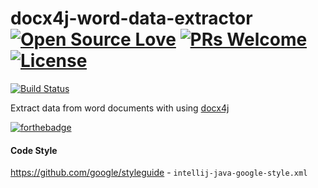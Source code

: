 # docx4j-word-data-extractor [![Open Source Love](https://badges.frapsoft.com/os/v1/open-source.svg?v=102)](https://github.com/tokgozmusa) [![PRs Welcome](https://img.shields.io/badge/PRs-welcome-brightgreen.svg)](https://github.com/tokgozmusa/docx4j-word-data-extractor) [![License](https://img.shields.io/badge/License-Apache%202.0-blue.svg)](https://github.com/tokgozmusa/docx4j-word-data-extractor/blob/master/LICENSE)

[![Build Status](https://travis-ci.org/tokgozmusa/docx4j-word-data-extractor.svg?branch=master)](https://travis-ci.org/tokgozmusa/docx4j-word-data-extractor)

Extract data from word documents with using [docx4j](https://www.docx4java.org/trac/docx4j)

[![forthebadge](http://forthebadge.com/images/badges/built-with-love.svg)](https://github.com/tokgozmusa)

#### Code Style
https://github.com/google/styleguide - `intellij-java-google-style.xml`
